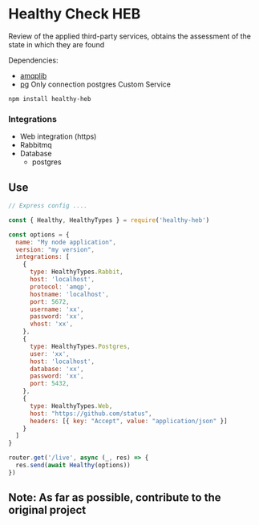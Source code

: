 # Healthy Check HEB
Review of the applied third-party services, obtains the assessment of the state in which they are found


Dependencies:

* [amqplib](https://www.npmjs.com/package/amqplib)
* [pg](https://node-postgres.com/) Only connection postgres Custom Service

```
npm install healthy-heb
```

### Integrations

* Web integration (https)
* Rabbitmq
* Database
  * postgres

## Use

```js
// Express config ....

const { Healthy, HealthyTypes } = require('healthy-heb')

const options = {
  name: "My node application",
  version: "my version",
  integrations: [
    {
      type: HealthyTypes.Rabbit,
      host: 'localhost',
      protocol: 'amqp',
      hostname: 'localhost',
      port: 5672,
      username: 'xx',
      password: 'xx',
      vhost: 'xx',
    },
    {
      type: HealthyTypes.Postgres,
      user: 'xx',
      host: 'localhost',
      database: 'xx',
      password: 'xx',
      port: 5432,
    },
    {
      type: HealthyTypes.Web,
      host: "https://github.com/status",
      headers: [{ key: "Accept", value: "application/json" }]
    }
  ]
}

router.get('/live', async (_, res) => {
  res.send(await Healthy(options))
})
```

## Note: As far as possible, contribute to the original project

